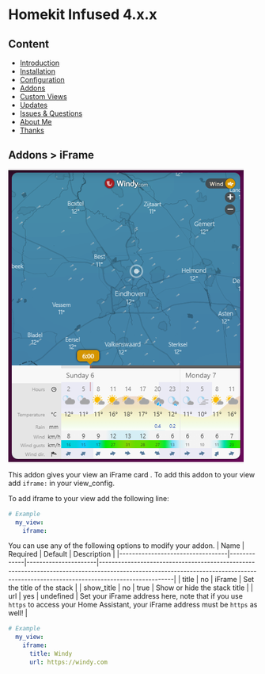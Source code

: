 # Homekit Infused 4.x.x

## Content
- [Introduction](index.md)
- [Installation](installation.md)
- [Configuration](configuration.md)
- [Addons](addons.md)
- [Custom Views](custom_views.md)
- [Updates](updates.md)
- [Issues & Questions](issues.md)
- [About Me](about.md)
- [Thanks](thanks.md)

## Addons > iFrame

![Homekit Infused](../images/iframe-card.png)

This addon gives your view an iFrame card .
To add this addon to your view add `iframe:` in your view_config.

To add iframe to your view add the following line:

```yaml
# Example
  my_view:
    iframe:
```

You can use any of the following options to modify your addon.
| Name | Required | Default | Description |
|----------------------------------|-------------|----------------------|-----------------------------------------------------------------------------------------------------------------------------------------------------------------------------------|
| title | no | iFrame | Set the title of the stack |
| show_title | no | true | Show or hide the stack title |
| url | yes | undefined | Set your iFrame address here, note that if you use `https` to access your Home Assistant, your iFrame address must be `https` as well! |

```yaml
# Example
  my_view:
    iframe: 
      title: Windy
      url: https://windy.com
```